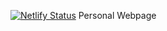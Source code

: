[![Netlify Status](https://api.netlify.com/api/v1/badges/14eaf095-f254-4883-9886-a0a76c94edd3/deploy-status)](https://app.netlify.com/sites/haniumer/deploys)
Personal Webpage
